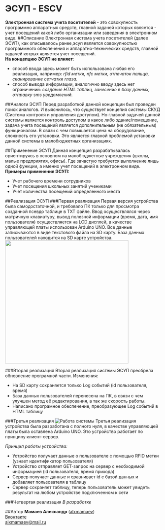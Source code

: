 # ЭСУП - ESCV
**Электронная система учета посетителей** - это совокупность программно аппаратных средств, главной задачей которых является - учет посещений какой либо организации или заведения в электронном виде.
##Описание
Электронная система учета посетителей (далее ЭСУП), как описывалось ранее,эсуп является совокупностью программного обеспечения и аппаратно-технических средств, главной задачей котрых является учет посещений. 
<br>**На концепцию ЭСУП не влияет**: 
* способ ввода здесь может быть использована любая его реализация, например: *rfid метки, nfc метки, отпечаток пальца, сканирование сетчатки глаза.* 
* способ вывода информации, аналогично вводу здесь нет ограничений: *создание HTML таблиц, занесение в базу данных, отправку sms уведомлений.*

##Аналоги ЭСУП
Перед разработкой данной концепции был проведен поиск аналогов. И выяснилось, что существует концепия системы СКУД (Система контроля и управления доступом). Но главной задачей данной системы является контроль доступом в какое либо здание/помещение, задача учета посещений является дополнительным (не обязательным) функционалом. В связи с чем повышается цена на оборудование, сложность его установки. Это является главной проблемой установки данной системы в малобюджетных организациях.

##Применение ЭСУП
Данная концепция разрабатывалась ориентируясь в основном на малобюджетные учреждения (школы, малые предприятия, офисы). Где зачастую требуется выполнение лишь одной функции, а именно учет посещений в электронном виде. 
<br> **Примеры применения ЭСУП:**
* Учет рабочего времени сотрудников
* Учет посещения школьных занятий учениками
* Учет количества посещений определенного места 

##Реализация ЭСУП
###Первая реализация
Первая версия устройства была самодостаточной, и требовало ПК только для просмотра созданной псевдо таблице в TXT файле.
Ввод осуществлялся через матричную клавиатуру, вывод полезной информации (время, дата, имя пользователя) осуществляется на LCD дисплей, в качестве управляющей платы использован Arduino UNO. Все данные записываются в виде текстового файла на SD карту. База данных пользователей находится на SD карте устройства.
<br><img src = "https://pp.vk.me/c636329/v636329884/e1f4/J6X9drMiF_4.jpg" height = 400>


###Вторая реализация
Вторая реализация системы ЭСУП преобрела обновление програмной части.
Изменения:
* На SD карту сохраняется только Log событий (id пользователя, время)
* База данных пользователей перенесена на ПК, в связи с чем улучшен метод её редактирования, а так же скорость работы.
* Написано програмное обеспечение, преобразующее Log событий в HTML таблицу

###Третья реализация
![Работа системы](https://pp.vk.me/c633423/v633423884/25d4b/k4vXGyPlRPE.jpg)
Третья реализация устройства была разработана с полного нуля, в качестве управляющей платы была  оставлена Arduino UNO. Это устройство работает по принципу клиент-сервер. 

*Принцип работы устройства:*
* Устройство получает данные о пользователе с помощью RFID метки (узнает идентификатор пользователя)
* Устройство отправляет GET-запрос на сервер с необходимой информацией (id пользователя, время прихода)
* Сервер получает данные и сравнивает id с базой данных и добавляет пользователя в таблицу
* Сервер сохраняет таблицу, теперь пользователь может увидеть результат на любом устройстве подключенном к сети

###Четвертая реализация
*В разработке*

##Автор
**Мамаев Александр** ([alxmamaev](https://alxmamaev.github.io/))
<br>[Вконтакте](https://new.vk.com/alex__mamaev)
<br>alxmamaev@mail.ru 

